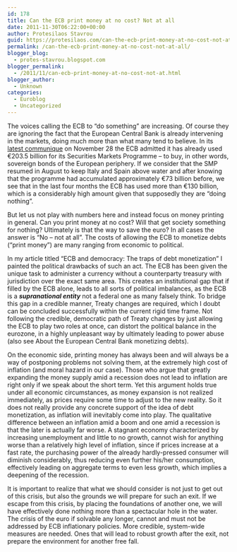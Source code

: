 ```yaml
---
id: 178
title: Can the ECB print money at no cost? Not at all
date: 2011-11-30T06:22:00+00:00
author: Protesilaos Stavrou
guid: https://protesilaos.com/can-the-ecb-print-money-at-no-cost-not-at-all/
permalink: /can-the-ecb-print-money-at-no-cost-not-at-all/
blogger_blog:
  - protes-stavrou.blogspot.com
blogger_permalink:
  - /2011/11/can-ecb-print-money-at-no-cost-not-at.html
blogger_author:
  - Unknown
categories:
  - Euroblog
  - Uncategorized
---
```

The voices calling the ECB to &#8220;do something&#8221; are increasing. Of course they are ignoring the fact that the European Central Bank is already intervening in the markets, doing much more than what many tend to believe. In its [latest communique](http://www.ecb.europa.eu/mopo/implement/omo/html/communication.en.html#adhoc276) on November 28 the ECB admitted it has already used €203.5 billion for its Securities Markets Programme &#8211; to buy, in other words, sovereign bonds of the European periphery. If we consider that the SMP resumed in August to keep Italy and Spain above water and after knowing that the programme had accumulated approximately €73 billion before, we see that in the last four months the ECB has used more than €130 billion, which is a considerably high amount given that supposedly they are &#8220;doing nothing&#8221;.

But let us not play with numbers here and instead focus on money printing in general. Can you print money at no cost? Will that get society something for nothing? Ultimately is that the way to save the euro? In all cases the answer is &#8220;No &#8211; not at all&#8221;. The costs of allowing the ECB to monetize debts (&#8220;print money&#8221;) are many ranging from economic to political.

In my article titled &#8220;ECB and democracy: The traps of debt monetization&#8221; I painted the political drawbacks of such an act. The ECB has been given the unique task to administer a currency without a counterparty treasury with jurisdiction over the exact same area. This creates an institutional gap that if filled by the ECB alone, leads to all sorts of political imbalances, as the ECB is a _**supranational entity**_ not a federal one as many falsely think. To bridge this gap in a credible manner, Treaty changes are required, which I doubt can be concluded successfully within the current rigid time frame. Not following the credible, democratic path of Treaty changes by just allowing the ECB to play two roles at once, can distort the political balance in the eurozone, in a highly unpleasant way by ultimately leading to power abuse (also see About the European Central Bank monetizing debts).

On the economic side, printing money has always been and will always be a way of postponing problems not solving them, at the extremely high cost of inflation (and moral hazard in our case). Those who argue that greatly expanding the money supply amid a recession does not lead to inflation are right only if we speak about the short term. Yet this argument holds true under all economic circumstances, as money expansion is not realized immediately, as prices require some time to adjust to the new reality. So it does not really provide any concrete support of the idea of debt monetization, as inflation will inevitably come into play. The qualitative difference between an inflation amid a boom and one amid a recession is that the later is actually far worse. A stagnant economy characterized by increasing unemployment and little to no growth, cannot wish for anything worse than a relatively high level of inflation, since if prices increase at a fast rate, the purchasing power of the already hardly-pressed consumer will diminish considerably, thus reducing even further his/her consumption, effectively leading on aggregate terms to even less growth, which implies a deepening of the recession.

It is important to realize that what we should consider is not just to get out of this crisis, but also the grounds we will prepare for such an exit. If we escape from this crisis, by placing the foundations of another one, we will have effectively done nothing more than a spectacular hole in the water. The crisis of the euro if solvable any longer, cannot and must not be addressed by ECB inflationary policies. More credible, system-wide measures are needed. Ones that will lead to robust growth after the exit, not prepare the environment for another free fall.